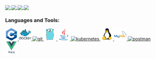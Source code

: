 <a href="https://github.com/ZoeImport">
  <img height=200 align="center" src="https://github-readme-stats.vercel.app/api?username=zoeimport&hide=stars&how_icons=true&theme=ambient_gradient" />
</a>

<a href="https://github.com/ZoeImport">
  <img height=200 align="center" src="https://github-readme-stats.vercel.app/api/top-langs?username=zoeimport&hide=C++,javascript,html,css&langs_count=8&size_count=0.5&weght_count=0.5&card_width=320&theme=ambient_gradient&layout=donut" />
</a>


<a href="https://github.com/ZoeImport">
<img height=200 align="center" src="https://github-readme-streak-stats.herokuapp.com/?user=zoeimport&card_width=320&theme=ambient_gradient" />
</a>

<a href="https://github.com/ZoeImport">
  <img height=200 align="center" src="https://github-profile-trophy.vercel.app/?username=zoeimport&theme=onedark&rank=SSS,SS,S,AAA,AA,A,B" />
</a>



<h3 align="left">Languages and Tools:</h3>
<p align="left"> <a href="https://www.w3schools.com/cpp/" target="_blank" rel="noreferrer"> <img src="https://raw.githubusercontent.com/devicons/devicon/master/icons/cplusplus/cplusplus-original.svg" alt="cplusplus" width="40" height="40"/> </a> <a href="https://www.docker.com/" target="_blank" rel="noreferrer"> <img src="https://raw.githubusercontent.com/devicons/devicon/master/icons/docker/docker-original-wordmark.svg" alt="docker" width="40" height="40"/> </a> <a href="https://git-scm.com/" target="_blank" rel="noreferrer"> <img src="https://www.vectorlogo.zone/logos/git-scm/git-scm-icon.svg" alt="git" width="40" height="40"/> </a> <a href="https://golang.org" target="_blank" rel="noreferrer"> <img src="https://raw.githubusercontent.com/devicons/devicon/master/icons/go/go-original.svg" alt="go" width="40" height="40"/> </a> <a href="https://www.java.com" target="_blank" rel="noreferrer"> <img src="https://raw.githubusercontent.com/devicons/devicon/master/icons/java/java-original.svg" alt="java" width="40" height="40"/> </a> <a href="https://kubernetes.io" target="_blank" rel="noreferrer"> <img src="https://www.vectorlogo.zone/logos/kubernetes/kubernetes-icon.svg" alt="kubernetes" width="40" height="40"/> </a> <a href="https://www.linux.org/" target="_blank" rel="noreferrer"> <img src="https://raw.githubusercontent.com/devicons/devicon/master/icons/linux/linux-original.svg" alt="linux" width="40" height="40"/> </a> <a href="https://www.mysql.com/" target="_blank" rel="noreferrer"> <img src="https://raw.githubusercontent.com/devicons/devicon/master/icons/mysql/mysql-original-wordmark.svg" alt="mysql" width="40" height="40"/> </a> <a href="https://postman.com" target="_blank" rel="noreferrer"> <img src="https://www.vectorlogo.zone/logos/getpostman/getpostman-icon.svg" alt="postman" width="40" height="40"/> </a> <a href="https://vuejs.org/" target="_blank" rel="noreferrer"> <img src="https://raw.githubusercontent.com/devicons/devicon/master/icons/vuejs/vuejs-original-wordmark.svg" alt="vuejs" width="40" height="40"/> </a> </p>





